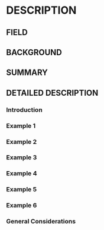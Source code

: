 # DESCRIPTION

## FIELD

## BACKGROUND

## SUMMARY

## DETAILED DESCRIPTION

### Introduction

### Example 1

### Example 2

### Example 3

### Example 4

### Example 5

### Example 6

### General Considerations

